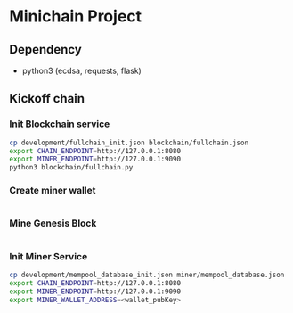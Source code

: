 # Minichain Project

## Dependency

- python3 (ecdsa, requests, flask)

## Kickoff chain

### Init Blockchain service

```bash
cp development/fullchain_init.json blockchain/fullchain.json
export CHAIN_ENDPOINT=http://127.0.0.1:8080
export MINER_ENDPOINT=http://127.0.0.1:9090
python3 blockchain/fullchain.py
```

### Create miner wallet

```bash

```

### Mine Genesis Block

```bash
```

### Init Miner Service

```bash
cp development/mempool_database_init.json miner/mempool_database.json
export CHAIN_ENDPOINT=http://127.0.0.1:8080
export MINER_ENDPOINT=http://127.0.0.1:9090
export MINER_WALLET_ADDRESS=<wallet_pubKey>
```
